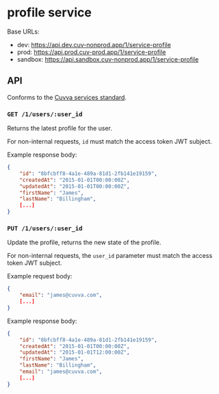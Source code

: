 # profile service

Base URLs:

- dev: https://api.dev.cuv-nonprod.app/1/service-profile
- prod: https://api.prod.cuv-prod.app/1/service-profile
- sandbox: https://api.sandbox.cuv-nonprod.app/1/service-profile

## API

Conforms to the [Cuvva services standard][1].

### `GET /1/users/:user_id`

Returns the latest profile for the user.

For non-internal requests, `id` must match the access token JWT subject.

Example response body:

```json
{
	"id": "8bfcbff8-4a1e-489a-81d1-2fb141e19159",
	"createdAt": "2015-01-01T00:00:00Z",
	"updatedAt": "2015-01-01T00:00:00Z",
	"firstName": "James",
	"lastName": "Billingham",
	[...]
}
```

### `PUT /1/users/:user_id`

Update the profile, returns the new state of the profile.

For non-internal requests, the `user_id` parameter must match the access token
JWT subject.

Example request body:

```json
{
	"email": "james@cuvva.com",
	[...]
}
```

Example response body:

```json
{
	"id": "8bfcbff8-4a1e-489a-81d1-2fb141e19159",
	"createdAt": "2015-01-01T00:00:00Z",
	"updatedAt": "2015-01-01T12:00:00Z",
	"firstName": "James",
	"lastName": "Billingham",
	"email": "james@cuvva.com",
	[...]
}
```

[1]: https://github.com/cuvva/standards/blob/master/services.md
